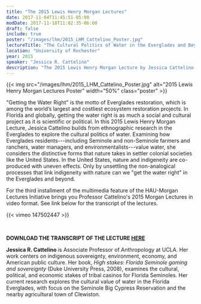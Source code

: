 ```yaml
---
title: "The 2015 Lewis Henry Morgan Lectures"
date: 2017-11-04T11:45:51-05:00
modDate: 2017-11-18T11:02:35-06:00
draft: false
include: true
poster: "/images/lhm/2015_LHM_Cattelino_Poster.jpg"
lectureTitle: "The Cultural Politics of Water in the Everglades and Beyond"
location: "University of Rochester"
year: 2015
speaker: "Jessica R. Cattelino"
description: "The 2015 Lewis Henry Morgan Lecture by Jessica Cattelino on The Cultural Politics of Water in the Everglades and Beyond given at the University of Rochester"
---
```


{{< img src="/images/lhm/2015_LHM_Cattelino_Poster.jpg" alt="2015 Lewis Henry Morgan Lectures Poster"  width="50%" class="poster" >}}

"Getting the Water Right" is the motto of Everglades restoration, which is among the world’s largest and costliest ecosystem restoration projects. In Florida and globally, getting the water right is as much a social and cultural project as it is scientific or political. In this 2015 Lewis Henry Morgan Lecture, Jessica Cattelino builds from ethnographic research in the Everglades to explore the cultural politics of water. Examining how Everglades residents---including Seminole and non-Seminole farmers and ranchers, water managers, and environmentalists---value water, she considers the distinctive forms that nature takes in settler colonial societies like the United States. In the United States, nature and indigeneity are co-produced with uneven effects. Only by unsettling the non-analogical processes that link indigeneity with nature can we "get the water right" in the Everglades and beyond.

For the third installment of the multimedia feature of the HAU-Morgan Lectures Initiative brings you Professor Cattelino's 2015 Morgan Lectures in video format. See link below for the transcript of the lectures.

{{< vimeo 147502447 >}}

&nbsp;

**DOWNLOAD THE TRANSCRIPT OF THE LECTURE [HERE](http://www.haujournal.org/index.php/hau/article/view/hau5.3.013)**

**Jessica R. Cattelino** is Associate Professor of Anthropology at UCLA. Her work centers on indigenous sovereignty, environment, economy, and American public culture. Her book, *High stakes: Florida Seminole gaming and sovereignty* (Duke University Press, 2008), examines the cultural, political, and economic stakes of tribal casinos for Florida Seminoles. Her current research explores the cultural value of water in the Florida Everglades, with focus on the Seminole Big Cypress Reservation and the nearby agricultural town of Clewiston.
